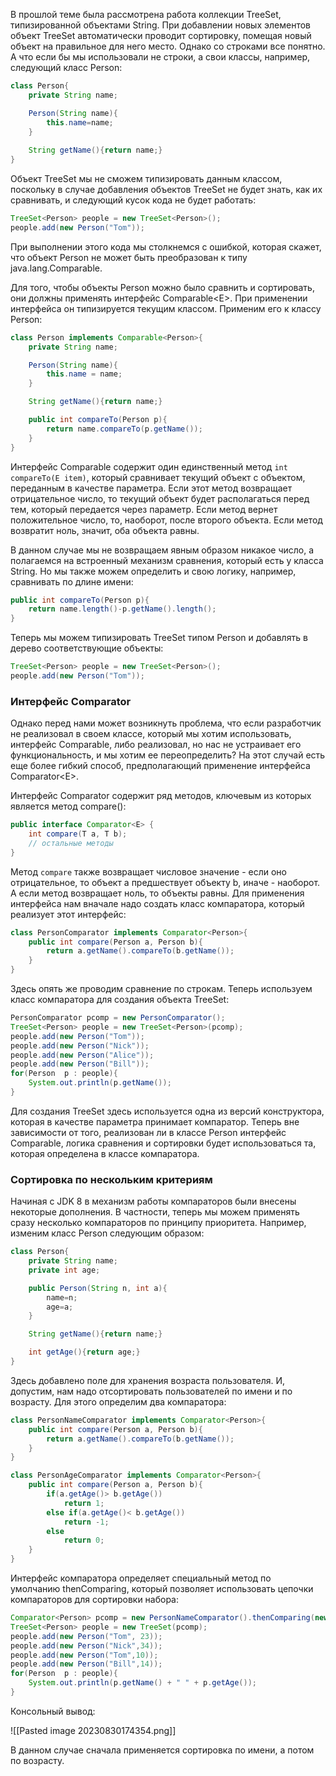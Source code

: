 
В прошлой теме была рассмотрена работа коллекции TreeSet, типизированной объектами String. При добавлении новых элементов объект TreeSet автоматически проводит сортировку, помещая новый объект на правильное для него место. Однако со строками все понятно. А что если бы мы использовали не строки, а свои классы, например, следующий класс Person:

```Java
class Person{
    private String name;

    Person(String name){
        this.name=name;
    }
    
    String getName(){return name;}
}
```

Объект TreeSet мы не сможем типизировать данным классом, поскольку в случае добавления объектов TreeSet не будет знать, как их сравнивать, и следующий кусок кода не будет работать:

```Java
TreeSet<Person> people = new TreeSet<Person>();
people.add(new Person("Tom"));
```

При выполнении этого кода мы столкнемся с ошибкой, которая скажет, что объект Person не может быть преобразован к типу java.lang.Comparable.

Для того, чтобы объекты Person можно было сравнить и сортировать, они должны применять интерфейс Comparable\<E\>. При применении интерфейса он типизируется текущим классом. Применим его к классу Person:

```Java
class Person implements Comparable<Person>{
    private String name;

    Person(String name){
        this.name = name;
    }

    String getName(){return name;}

    public int compareTo(Person p){
        return name.compareTo(p.getName());
    }
}
```

Интерфейс Comparable содержит один единственный метод `int compareTo(E item)`, который сравнивает текущий объект с объектом, переданным в качестве параметра. Если этот метод возвращает отрицательное число, то текущий объект будет располагаться перед тем, который передается через параметр. Если метод вернет положительное число, то, наоборот, после второго объекта. Если метод возвратит ноль, значит, оба объекта равны.

В данном случае мы не возвращаем явным образом никакое число, а полагаемся на встроенный механизм сравнения, который есть у класса String. Но мы также можем определить и свою логику, например, сравнивать по длине имени:

```Java
public int compareTo(Person p){
    return name.length()-p.getName().length();
}
```

Теперь мы можем типизировать TreeSet типом Person и добавлять в дерево соответствующие объекты:

```Java
TreeSet<Person> people = new TreeSet<Person>();
people.add(new Person("Tom"));
```

### Интерфейс Comparator

Однако перед нами может возникнуть проблема, что если разработчик не реализовал в своем классе, который мы хотим использовать, интерфейс Comparable, либо реализовал, но нас не устраивает его функциональность, и мы хотим ее переопределить? На этот случай есть еще более гибкий способ, предполагающий применение интерфейса Comparator\<E\>.

Интерфейс Comparator содержит ряд методов, ключевым из которых является метод compare():

```Java
public interface Comparator<E> {
    int compare(T a, T b);
    // остальные методы
}
```

Метод `compare` также возвращает числовое значение - если оно отрицательное, то объект a предшествует объекту b, иначе - наоборот. А если метод возвращает ноль, то объекты равны. Для применения интерфейса нам вначале надо создать класс компаратора, который реализует этот интерфейс:

```Java
class PersonComparator implements Comparator<Person>{
    public int compare(Person a, Person b){
        return a.getName().compareTo(b.getName());
    }
}
```

Здесь опять же проводим сравнение по строкам. Теперь используем класс компаратора для создания объекта TreeSet:

```Java
PersonComparator pcomp = new PersonComparator();
TreeSet<Person> people = new TreeSet<Person>(pcomp);
people.add(new Person("Tom"));
people.add(new Person("Nick"));
people.add(new Person("Alice"));
people.add(new Person("Bill"));
for(Person  p : people){
    System.out.println(p.getName());
}
```

Для создания TreeSet здесь используется одна из версий конструктора, которая в качестве параметра принимает компаратор. Теперь вне зависимости от того, реализован ли в классе Person интерфейс Comparable, логика сравнения и сортировки будет использоваться та, которая определена в классе компаратора.

### Сортировка по нескольким критериям

Начиная с JDK 8 в механизм работы компараторов были внесены некоторые дополнения. В частности, теперь мы можем применять сразу несколько компараторов по принципу приоритета. Например, изменим класс Person следующим образом:

```Java
class Person{
    private String name;
    private int age;

    public Person(String n, int a){
        name=n;
        age=a;
    }

    String getName(){return name;}

    int getAge(){return age;}
}
```

Здесь добавлено поле для хранения возраста пользователя. И, допустим, нам надо отсортировать пользователей по имени и по возрасту. Для этого определим два компаратора:

```Java
class PersonNameComparator implements Comparator<Person>{
    public int compare(Person a, Person b){
        return a.getName().compareTo(b.getName());
    }
}

class PersonAgeComparator implements Comparator<Person>{
    public int compare(Person a, Person b){
        if(a.getAge()> b.getAge())
            return 1;
        else if(a.getAge()< b.getAge())
            return -1;
        else
            return 0;
    }
}
```

Интерфейс компаратора определяет специальный метод по умолчанию thenComparing, который позволяет использовать цепочки компараторов для сортировки набора:

```Java
Comparator<Person> pcomp = new PersonNameComparator().thenComparing(new PersonAgeComparator());
TreeSet<Person> people = new TreeSet(pcomp);
people.add(new Person("Tom", 23));
people.add(new Person("Nick",34));
people.add(new Person("Tom",10));
people.add(new Person("Bill",14));
for(Person  p : people){
    System.out.println(p.getName() + " " + p.getAge());
}
```

Консольный вывод:

![[Pasted image 20230830174354.png]]

В данном случае сначала применяется сортировка по имени, а потом по возрасту.